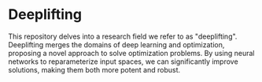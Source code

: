 # Deeplifting
This repository delves into a research field we refer to as "deeplifting". Deeplifting merges the domains of deep learning and optimization, proposing a novel approach to solve optimization problems. By using neural networks to reparameterize input spaces, we can significantly improve solutions, making them both more potent and robust.
